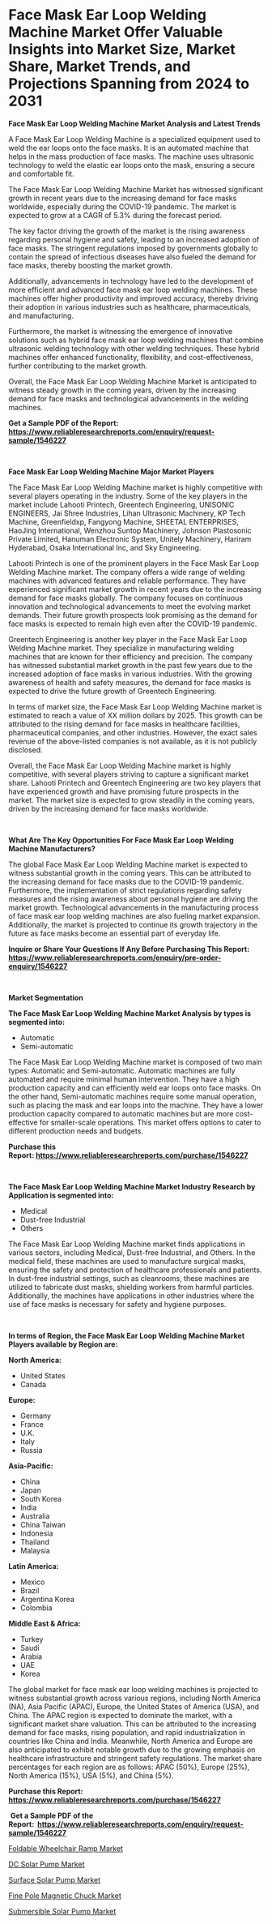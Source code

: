 <p><h1>Face Mask Ear Loop Welding Machine Market Offer Valuable Insights into Market Size, Market Share, Market Trends, and Projections Spanning from 2024 to 2031</h1></p><p><strong>Face Mask Ear Loop Welding Machine Market Analysis and Latest Trends</strong></p>
<p><p>A Face Mask Ear Loop Welding Machine is a specialized equipment used to weld the ear loops onto the face masks. It is an automated machine that helps in the mass production of face masks. The machine uses ultrasonic technology to weld the elastic ear loops onto the mask, ensuring a secure and comfortable fit.</p><p>The Face Mask Ear Loop Welding Machine Market has witnessed significant growth in recent years due to the increasing demand for face masks worldwide, especially during the COVID-19 pandemic. The market is expected to grow at a CAGR of 5.3% during the forecast period.</p><p>The key factor driving the growth of the market is the rising awareness regarding personal hygiene and safety, leading to an increased adoption of face masks. The stringent regulations imposed by governments globally to contain the spread of infectious diseases have also fueled the demand for face masks, thereby boosting the market growth.</p><p>Additionally, advancements in technology have led to the development of more efficient and advanced face mask ear loop welding machines. These machines offer higher productivity and improved accuracy, thereby driving their adoption in various industries such as healthcare, pharmaceuticals, and manufacturing.</p><p>Furthermore, the market is witnessing the emergence of innovative solutions such as hybrid face mask ear loop welding machines that combine ultrasonic welding technology with other welding techniques. These hybrid machines offer enhanced functionality, flexibility, and cost-effectiveness, further contributing to the market growth.</p><p>Overall, the Face Mask Ear Loop Welding Machine Market is anticipated to witness steady growth in the coming years, driven by the increasing demand for face masks and technological advancements in the welding machines.</p></p>
<p><strong>Get a Sample PDF of the Report:&nbsp; <a href="https://www.reliableresearchreports.com/enquiry/request-sample/1546227">https://www.reliableresearchreports.com/enquiry/request-sample/1546227</a></strong></p>
<p>&nbsp;</p>
<p><strong>Face Mask Ear Loop Welding Machine Major Market Players</strong></p>
<p><p>The Face Mask Ear Loop Welding Machine market is highly competitive with several players operating in the industry. Some of the key players in the market include Lahooti Printech, Greentech Engineering, UNISONIC ENGINEERS, Jai Shree Industries, Lihan Ultrasonic Machinery, KP Tech Machine, Greenfieldxp, Fangyong Machine, SHEETAL ENTERPRISES, HaoJing International, Wenzhou Suntop Machinery, Johnson Plastosonic Private Limited, Hanuman Electronic System, Unitely Machinery, Hariram Hyderabad, Osaka International Inc, and Sky Engineering.</p><p>Lahooti Printech is one of the prominent players in the Face Mask Ear Loop Welding Machine market. The company offers a wide range of welding machines with advanced features and reliable performance. They have experienced significant market growth in recent years due to the increasing demand for face masks globally. The company focuses on continuous innovation and technological advancements to meet the evolving market demands. Their future growth prospects look promising as the demand for face masks is expected to remain high even after the COVID-19 pandemic.</p><p>Greentech Engineering is another key player in the Face Mask Ear Loop Welding Machine market. They specialize in manufacturing welding machines that are known for their efficiency and precision. The company has witnessed substantial market growth in the past few years due to the increased adoption of face masks in various industries. With the growing awareness of health and safety measures, the demand for face masks is expected to drive the future growth of Greentech Engineering.</p><p>In terms of market size, the Face Mask Ear Loop Welding Machine market is estimated to reach a value of XX million dollars by 2025. This growth can be attributed to the rising demand for face masks in healthcare facilities, pharmaceutical companies, and other industries. However, the exact sales revenue of the above-listed companies is not available, as it is not publicly disclosed.</p><p>Overall, the Face Mask Ear Loop Welding Machine market is highly competitive, with several players striving to capture a significant market share. Lahooti Printech and Greentech Engineering are two key players that have experienced growth and have promising future prospects in the market. The market size is expected to grow steadily in the coming years, driven by the increasing demand for face masks worldwide.</p></p>
<p>&nbsp;</p>
<p><strong>What Are The Key Opportunities For Face Mask Ear Loop Welding Machine Manufacturers?</strong></p>
<p><p>The global Face Mask Ear Loop Welding Machine market is expected to witness substantial growth in the coming years. This can be attributed to the increasing demand for face masks due to the COVID-19 pandemic. Furthermore, the implementation of strict regulations regarding safety measures and the rising awareness about personal hygiene are driving the market growth. Technological advancements in the manufacturing process of face mask ear loop welding machines are also fueling market expansion. Additionally, the market is projected to continue its growth trajectory in the future as face masks become an essential part of everyday life.</p></p>
<p><strong>Inquire or Share Your Questions If Any Before Purchasing This Report: <a href="https://www.reliableresearchreports.com/enquiry/pre-order-enquiry/1546227">https://www.reliableresearchreports.com/enquiry/pre-order-enquiry/1546227</a></strong></p>
<p>&nbsp;</p>
<p><strong>Market Segmentation</strong></p>
<p><strong>The Face Mask Ear Loop Welding Machine Market Analysis by types is segmented into:</strong></p>
<p><ul><li>Automatic</li><li>Semi-automatic</li></ul></p>
<p><p>The Face Mask Ear Loop Welding Machine market is composed of two main types: Automatic and Semi-automatic. Automatic machines are fully automated and require minimal human intervention. They have a high production capacity and can efficiently weld ear loops onto face masks. On the other hand, Semi-automatic machines require some manual operation, such as placing the mask and ear loops into the machine. They have a lower production capacity compared to automatic machines but are more cost-effective for smaller-scale operations. This market offers options to cater to different production needs and budgets.</p></p>
<p><strong>Purchase this Report:&nbsp;<a href="https://www.reliableresearchreports.com/purchase/1546227">https://www.reliableresearchreports.com/purchase/1546227</a></strong></p>
<p>&nbsp;</p>
<p><strong>The Face Mask Ear Loop Welding Machine Market Industry Research by Application is segmented into:</strong></p>
<p><ul><li>Medical</li><li>Dust-free Industrial</li><li>Others</li></ul></p>
<p><p>The Face Mask Ear Loop Welding Machine market finds applications in various sectors, including Medical, Dust-free Industrial, and Others. In the medical field, these machines are used to manufacture surgical masks, ensuring the safety and protection of healthcare professionals and patients. In dust-free industrial settings, such as cleanrooms, these machines are utilized to fabricate dust masks, shielding workers from harmful particles. Additionally, the machines have applications in other industries where the use of face masks is necessary for safety and hygiene purposes.</p></p>
<p>&nbsp;</p>
<p><strong>In terms of Region, the Face Mask Ear Loop Welding Machine Market Players available by Region are:</strong></p>
<p>
    <p> <strong> North America: </strong>
        <ul>
            <li>United States</li>
            <li>Canada</li>
        </ul>
        </p> 
    <p> <strong> Europe: </strong>
        <ul>
            <li>Germany</li>
            <li>France</li>
            <li>U.K.</li>
            <li>Italy</li>
            <li>Russia</li>
        </ul>
        </p> 
    <p> <strong> Asia-Pacific: </strong>
        <ul>
            <li>China</li>
            <li>Japan</li>
            <li>South Korea</li>
            <li>India</li>
            <li>Australia</li>
            <li>China Taiwan</li>
            <li>Indonesia</li>
            <li>Thailand</li>
            <li>Malaysia</li>
        </ul>
        </p> 
    <p> <strong> Latin America: </strong>
        <ul>
            <li>Mexico</li>
            <li>Brazil</li>
            <li>Argentina Korea</li>
            <li>Colombia</li>
        </ul>
        </p> 
    <p> <strong> Middle East & Africa: </strong>
        <ul>
            <li>Turkey</li>
            <li>Saudi</li>
            <li>Arabia</li>
            <li>UAE</li>
            <li>Korea</li>
        </ul>
    </p>
    </p>
<p><p>The global market for face mask ear loop welding machines is projected to witness substantial growth across various regions, including North America (NA), Asia Pacific (APAC), Europe, the United States of America (USA), and China. The APAC region is expected to dominate the market, with a significant market share valuation. This can be attributed to the increasing demand for face masks, rising population, and rapid industrialization in countries like China and India. Meanwhile, North America and Europe are also anticipated to exhibit notable growth due to the growing emphasis on healthcare infrastructure and stringent safety regulations. The market share percentages for each region are as follows: APAC (50%), Europe (25%), North America (15%), USA (5%), and China (5%).</p></p>
<p><strong>Purchase this Report: <a href="https://www.reliableresearchreports.com/purchase/1546227">https://www.reliableresearchreports.com/purchase/1546227</a></strong></p>
<p>&nbsp;<strong>Get a Sample PDF of the Report:&nbsp;&nbsp;<a href="https://www.reliableresearchreports.com/enquiry/request-sample/1546227">https://www.reliableresearchreports.com/enquiry/request-sample/1546227</a></strong></p>
<p><strong></strong></p>
<p><p><a href="https://github.com/markusgodoy/Market-Research-Report-List-1/blob/main/foldable-wheelchair-ramp-market.md">Foldable Wheelchair Ramp Market</a></p><p><a href="https://github.com/lylyparadise/Market-Research-Report-List-1/blob/main/dc-solar-pump-market.md">DC Solar Pump Market</a></p><p><a href="https://github.com/globismark/Market-Research-Report-List-1/blob/main/surface-solar-pump-market.md">Surface Solar Pump Market</a></p><p><a href="https://github.com/nathandecarvalho/Market-Research-Report-List-1/blob/main/fine-pole-magnetic-chuck-market.md">Fine Pole Magnetic Chuck Market</a></p><p><a href="https://github.com/mauripalmi/Market-Research-Report-List-1/blob/main/submersible-solar-pump-market.md">Submersible Solar Pump Market</a></p></p>
